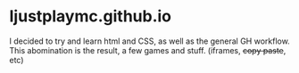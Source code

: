 # Ijustplaymc.github.io
I decided to try and learn html and CSS, as well as the general GH workflow.
This abomination is the result, a few games and stuff. (iframes, ~~copy paste~~, etc)
